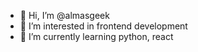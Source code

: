 - 👋 Hi, I’m @almasgeek
- 👀 I’m interested in frontend development
- 🌱 I’m currently learning python, react

